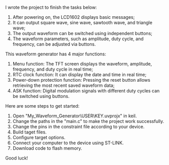 I wrote the project to finish the tasks below:
1. After powering on, the LCD1602 displays basic messages;
2. It can output square wave, sine wave, sawtooth wave, and triangle wave;
3. The output waveform can be switched using independent buttons;
4. The waveform parameters, such as amplitude, duty cycle, and frequency, can be adjusted via buttons.

This waveform generator has 4 major functions:
1. Menu function: The TFT screen displays the waveform, amplitude, frequency, and duty cycle in real time;
2. RTC clock function: It can display the date and time in real time;
3. Power-down protection function: Pressing the reset button allows retrieving the most recent saved waveform data;
4. ASK function: Digital modulation signals with different duty cycles can be switched using buttons. 

Here are some steps to get started:
1. Open "My_Waveform_Generator\USER\KEY.uvprojx" in keil.
2. Change the paths in the "main.c" to make the project work successfully.
3. Change the pins in the constraint file according to your device.
4. Build taget files.
5. Configure target options.
6. Connect your computer to the device using ST-LINK.
7. Download code to flash memory.

Good luck!
